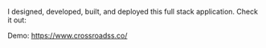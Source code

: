 I designed, developed, built, and deployed this full stack application. Check it out:

Demo: https://www.crossroadss.co/
